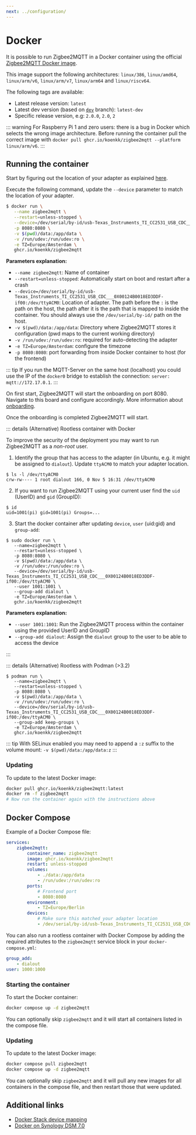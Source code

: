 ```yaml
---
next: ../configuration/
---
```


# Docker

It is possible to run Zigbee2MQTT in a Docker container using the official [Zigbee2MQTT Docker image](https://github.com/Koenkk/zigbee2mqtt/pkgs/container/zigbee2mqtt).

This image support the following architectures: `linux/386`, `linux/amd64`, `linux/arm/v6`, `linux/arm/v7`, `linux/arm64` and `linux/riscv64`.

The following tags are available:

- Latest release version: `latest`
- Latest dev version (based on [`dev`](https://github.com/Koenkk/zigbee2mqtt/tree/dev) branch): `latest-dev`
- Specific release version, e.g: `2.0.0`, `2.0`, `2`

::: warning
For Raspberry Pi 1 and zero users: there is a bug in Docker which selects the wrong image architecture.
Before running the container pull the correct image with `docker pull ghcr.io/koenkk/zigbee2mqtt --platform linux/arm/v6`.
:::

## Running the container

Start by figuring out the location of your adapter as explained [here](../configuration/adapter-settings.md#determine-location-of-the-adapter).

Execute the following command, update the `--device` parameter to match the location of your adapter.

```bash
$ docker run \
   --name zigbee2mqtt \
   --restart=unless-stopped \
   --device=/dev/serial/by-id/usb-Texas_Instruments_TI_CC2531_USB_CDC___0X00124B0018ED3DDF-if00:/dev/ttyACM0 \
   -p 8080:8080 \
   -v $(pwd)/data:/app/data \
   -v /run/udev:/run/udev:ro \
   -e TZ=Europe/Amsterdam \
   ghcr.io/koenkk/zigbee2mqtt
```

**Parameters explanation:**

- `--name zigbee2mqtt`: Name of container
- `--restart=unless-stopped`: Automatically start on boot and restart after a crash
- `--device=/dev/serial/by-id/usb-Texas_Instruments_TI_CC2531_USB_CDC___0X00124B0018ED3DDF-if00:/dev/ttyACM0`: Location of adapter. The path before the `:` is the path on the host, the path after it is the path that is mapped to inside the container. You should always use the `/dev/serial/by-id/` path on the host.
- `-v $(pwd)/data:/app/data`: Directory where Zigbee2MQTT stores it configuration (pwd maps to the current working directory)
- `-v /run/udev:/run/udev:ro`: required for auto-detecting the adapter
- `-e TZ=Europe/Amsterdam`: configure the timezone
- `-p 8080:8080`: port forwarding from inside Docker container to host (for the frontend)

::: tip
If you run the MQTT-Server on the same host (localhost) you could use the IP
of the `docker0` bridge to establish the connection: `server: mqtt://172.17.0.1`.
:::

On first start, Zigbee2MQTT will start the onboarding on port 8080.
Navigate to this board and configure accordingly.
More information about [onboarding](../getting-started/README.md#onboarding).

Once the onboarding is completed Zigbee2MQTT will start.

::: details (Alternative) Rootless container with Docker

To improve the security of the deployment you may want to run Zigbee2MQTT as a _non-root_ user.

1. Identify the group that has access to the adapter (in Ubuntu, e.g. it might be assigned to `dialout`). Update `ttyACM0` to match your adapter location.

```
$ ls -l /dev/ttyACM0
crw-rw---- 1 root dialout 166, 0 Nov 5 16:31 /dev/ttyACM0
```

2. If you want to run Zigbee2MQTT using your current user find the `uid` (UserID) and `gid` (GroupID):

```
$ id
uid=1001(pi) gid=1001(pi) Groups=...
```

3. Start the docker container after updating `device`, `user` (uid:gid) and `group-add`:

```
$ sudo docker run \
   --name=zigbee2mqtt \
   --restart=unless-stopped \
   -p 8080:8080 \
   -v $(pwd)/data:/app/data \
   -v /run/udev:/run/udev:ro \
   --device=/dev/serial/by-id/usb-Texas_Instruments_TI_CC2531_USB_CDC___0X00124B0018ED3DDF-if00:/dev/ttyACM0 \
   --user 1001:1001 \
   --group-add dialout \
   -e TZ=Europe/Amsterdam \
   gchr.io/koenkk/zigbee2mqtt
```

**Parameters explanation:**

- `--user 1001:1001`: Run the Zigbee2MQTT process within the container using the provided UserID and GroupID
- `--group-add dialout`: Assign the `dialout` group to the user to be able to access the device

:::

::: details (Alternative) Rootless with Podman (>3.2)

```
$ podman run \
   --name=zigbee2mqtt \
   --restart=unless-stopped \
   -p 8080:8080 \
   -v $(pwd)/data:/app/data \
   -v /run/udev:/run/udev:ro \
   --device=/dev/serial/by-id/usb-Texas_Instruments_TI_CC2531_USB_CDC___0X00124B0018ED3DDF-if00:/dev/ttyACM0 \
   --group-add keep-groups \
   -e TZ=Europe/Amsterdam \
   ghcr.io/koenkk/zigbee2mqtt
```

::: tip
With SELinux enabled you may need to append a `:z` suffix to the volume mount: `-v $(pwd)/data:/app/data:z`
:::

### Updating

To update to the latest Docker image:

```bash
docker pull ghcr.io/koenkk/zigbee2mqtt:latest
docker rm -f zigbee2mqtt
# Now run the container again with the instructions above
```

## Docker Compose

Example of a Docker Compose file:

```yaml
services:
    zigbee2mqtt:
        container_name: zigbee2mqtt
        image: ghcr.io/koenkk/zigbee2mqtt
        restart: unless-stopped
        volumes:
            - ./data:/app/data
            - /run/udev:/run/udev:ro
        ports:
            # Frontend port
            - 8080:8080
        environment:
            - TZ=Europe/Berlin
        devices:
            # Make sure this matched your adapter location
            - /dev/serial/by-id/usb-Texas_Instruments_TI_CC2531_USB_CDC___0X00124B0018ED3DDF-if00:/dev/ttyACM0
```

You can also run a rootless container with Docker Compose by adding the required attributes to the `zigbee2mqtt` service block in your `docker-compose.yml`:

```yaml
group_add:
    - dialout
user: 1000:1000
```

### Starting the container

To start the Docker container:

```bash
docker compose up -d zigbee2mqtt
```

You can optionally skip `zigbee2mqtt` and it will start all containers listed in the compose file.

### Updating

To update to the latest Docker image:

```bash
docker compose pull zigbee2mqtt
docker compose up -d zigbee2mqtt
```

You can optionally skip `zigbee2mqtt` and it will pull any new images for all containers in the compose file, and then restart those that were updated.

## Additional links

- [Docker Stack device mapping](./docker//docker_stack.md)
- [Docker on Synology DSM 7.0](./docker//docker_synology.md)

